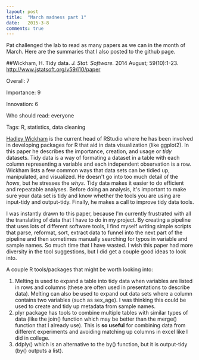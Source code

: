 ```yaml
---
layout: post
title:  "March madness part 1"
date:   2015-3-8
comments: true
---
```


Pat challenged the lab to read as many papers as we can in the month of March. Here are the summaries that I also posted to the github page. 

##Wickham, H. Tidy data. *J. Stat. Software.* 2014 August; 59(10):1-23.
http://www.jstatsoft.org/v59/i10/paper

Overall: 7

Importance: 9

Innovation: 6

Who should read: everyone

Tags: R, statistics, data cleaning

[Hadley Wickham](http://en.wikipedia.org/wiki/Hadley_Wickham) is the current head of RStudio where he has been involved in developing packages for R that aid in data visualization (like ggplot2). In this paper he describes the importance, creation, and usage or *tidy* datasets. Tidy data is a way of formating a dataset in a table with each column representing a variable and each independent observation is a row. Wickham lists a few common ways that data sets can be tidied up, manipulated, and visualized. He doesn't go into too much detail of the *hows*, but he stresses the *whys*. Tidy data makes it easier to do efficient and repeatable analyses. Before doing an analysis, it's important to make sure your data set is tidy and know whether the tools you are using are input-tidy and output-tidy. Finally, he makes a call to improve tidy data tools.

I was instantly drawn to this paper, because I'm currently frustrated with all the translating of data that I have to do in my project. By creating a pipeline that uses lots of different software tools, I find myself writing simple scripts that parse, reformat, sort, extract data to funnel into the next part of the pipeline and then sometimes manually searching for typos in variable and sample names. So much time that I have wasted. I wish this paper had more diversity in the tool suggestions, but I did get a couple good ideas to look into. 

A couple R tools/packages that might be worth looking into:

1. Melting is used to expand a table into tidy data when variables are listed in rows and columns (these are often used in presentations to describe data). Melting can also be used to expand out data sets where a column contains two variables (such as sex_age). I was thinking this could be used to create and tidy up metadata from sample names. 
2. plyr package has tools to combine multiple tables with similar types of data (like the join() function which may be better than the merge() function that I already use). This is **so useful** for combining data from different experiments and avoiding matching up columns in excel like I did in college. 
3. ddply() which is an alternative to the by() function, but it is output-tidy (by() outputs a list).
